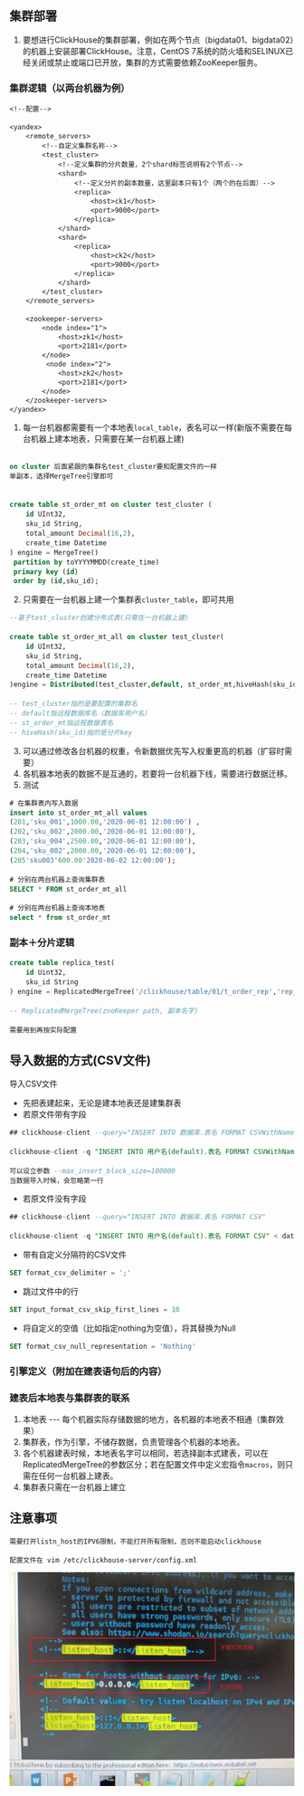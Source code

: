 ## 集群部署

1. 要想进行ClickHouse的集群部署，例如在两个节点（bigdata01、bigdata02）的机器上安装部署ClickHouse。注意，CentOS 7系统的防火墙和SELINUX已经关闭或禁止或端口已开放，集群的方式需要依赖ZooKeeper服务。

### 集群逻辑（以两台机器为例）

```shell
<!--配置-->

<yandex>
    <remote_servers>
        <!--自定义集群名称-->
        <test_cluster>
            <!--定义集群的分片数量，2个shard标签说明有2个节点-->
            <shard>
                <!--定义分片的副本数量，这里副本只有1个（两个的在后面）-->
                <replica>
                    <host>ck1</host>
                    <port>9000</port>
                </replica>
            </shard>
            <shard>
                <replica>
                    <host>ck2</host>
                    <port>9000</port>
                </replica>
            </shard>
        </test_cluster>
    </remote_servers>
 
    <zookeeper-servers>
        <node index="1">
            <host>zk1</host>
            <port>2181</port>
        </node>
         <node index="2">
            <host>zk2</host>
            <port>2181</port>
        </node>
    </zookeeper-servers>
</yandex>

```

1.  每一台机器都需要有一个本地表`local_table`，表名可以一样(新版不需要在每台机器上建本地表，只需要在某一台机器上建)

```sql

on cluster 后面紧跟的集群名test_cluster要和配置文件的一样
单副本，选择MergeTree引擎即可


create table st_order_mt on cluster test_cluster (
 	id UInt32,
 	sku_id String,
	total_amount Decimal(16,2),
 	create_time Datetime
) engine = MergeTree()
 partition by toYYYYMMDD(create_time)
 primary key (id)
 order by (id,sku_id);
```

2. 只需要在一台机器上建一个集群表`cluster_table`，即可共用

```sql
--基于test_cluster创建分布式表(只需在一台机器上建)

create table st_order_mt_all on cluster test_cluster(
 	id UInt32, 
 	sku_id String,
 	total_amount Decimal(16,2),
 	create_time Datetime
)engine = Distributed(test_cluster,default, st_order_mt,hiveHash(sku_id));

-- test_cluster指的是要配置的集群名
-- default指远程数据库名（数据库用户名）
-- st_order_mt指远程数据表名
-- hiveHash(sku_id)指的是分片key
```

3. 可以通过修改各台机器的权重，令新数据优先写入权重更高的机器（扩容时需要）
4. 各机器本地表的数据不是互通的，若要将一台机器下线，需要进行数据迁移。
5. 测试

```sql
# 在集群表内写入数据
insert into st_order_mt_all values
(201,'sku_001',1000.00,'2020-06-01 12:00:00') ,
(202,'sku_002',2000.00,'2020-06-01 12:00:00'),
(203,'sku_004',2500.00,'2020-06-01 12:00:00'),
(204,'sku_002',2000.00,'2020-06-01 12:00:00'),
(205'sku003'600.00'2020-06-02 12:00:00');

# 分别在两台机器上查询集群表
SELECT * FROM st_order_mt_all

# 分别在两台机器上查询本地表
select * from st_order_mt
```



### 副本＋分片逻辑

```sql
create table replica_test(
	id Uint32,
	sku_id String
) engine = ReplicatedMergeTree('/clickhouse/table/01/t_order_rep','rep_101')

-- ReplicatedMergeTree(zooKeeper path, 副本名字)

需要用到再按实际配置
```

## 导入数据的方式(CSV文件)

导入CSV文件

- 先把表建起来，无论是建本地表还是建集群表
- 若原文件带有字段

```sql
## clickhouse-client --query="INSERT INTO 数据库.表名 FORMAT CSVWithNames"

clickhouse-client -q "INSERT INTO 用户名(default).表名 FORMAT CSVWithNames" < data_small_headers.csv

可以设立参数 --max_insert_block_size=100000
当数据导入时候，会忽略第一行
```

- 若原文件没有字段

```sql
## clickhouse-client --query="INSERT INTO 数据库.表名 FORMAT CSV"

clickhouse-client -q "INSERT INTO 用户名(default).表名 FORMAT CSV" < data_small.csv
```

- 带有自定义分隔符的CSV文件

```sql
SET format_csv_delimiter = ';'
```

- 跳过文件中的行

```sql
SET input_format_csv_skip_first_lines = 10
```

- 将自定义的空值（比如指定nothing为空值），将其替换为Null

```sql
SET format_csv_null_representation = 'Nothing'
```

### 引擎定义（附加在建表语句后的内容）

### 建表后本地表与集群表的联系

1. 本地表 --- 每个机器实际存储数据的地方，各机器的本地表不相通（集群效果）
2. 集群表，作为引擎，不储存数据，负责管理各个机器的本地表。
3. 各个机器建表时候，本地表名字可以相同，若选择副本式建表，可以在ReplicatedMergeTree的参数区分；若在配置文件中定义宏指令`macros`，则只需在任何一台机器上建表。
4. 集群表只需在一台机器上建立

## 注意事项

```
需要打开listn_host的IPV6限制，不能打开所有限制，否则不能启动clickhouse

配置文件在 vim /etc/clickhouse-server/config.xml
```

![2e9117e4db7813e7a5527654ac42bcd](./%E9%9B%86%E7%BE%A4%E9%83%A8%E7%BD%B2.assets/2e9117e4db7813e7a5527654ac42bcd.jpg)

